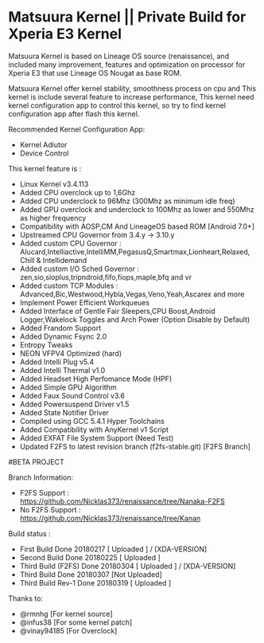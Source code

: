 # Matsuura Kernel || Private Build for Xperia E3 Kernel

Matsuura Kernel is based on Lineage OS source (renaissance), and included many improvement, features and optimization on processor for Xperia E3 that use Lineage OS Nougat as base ROM. 

Matsuura Kernel offer kernel stability, smoothness process on cpu and This kernel is include several feature to increase performance, This kernel need kernel configuration app to control this kernel, so try to find kernel configuration app after flash this kernel.

Recommended Kernel Configuration App:
- Kernel Adiutor 
- Device Control

This kernel feature is :
- Linux Kernel v3.4.113
- Added CPU overclock up to 1,6Ghz
- Added CPU underclock to 96Mhz (300Mhz as minimum idle freq)
- Added GPU overclock and underclock to 100Mhz as lower and 550Mhz as higher frequency
- Compatibility with AOSP,CM And LineageOS based ROM [Android 7.0+]
- Upstreamed CPU Governor from 3.4.y -> 3.10.y
- Added custom CPU Governor 
: Alucard,Intelliactive,IntelliMM,PegasusQ,Smartmax,Lionheart,Relaxed, Chill & Intellidemand
- Added custom I/O Sched Governor 
: zen,sio,sioplus,tripndroid,fifo,fiops,maple,bfq and vr
- Added custom TCP Modules
: Advanced,Bic,Westwood,Hybla,Vegas,Veno,Yeah,Ascarex and more
- Implement Power Efficient Workqueues
- Added Interface of Gentle Fair Sleepers,CPU Boost,Android Logger,Wakelock Toggles and Arch Power (Option Disable by Default)
- Added Frandom Support
- Added Dynamic Fsync 2.0
- Entropy Tweaks
- NEON VFPV4 Optimized (hard)
- Added Intelli Plug v5.4
- Added Intelli Thermal v1.0
- Added Headset High Perfomance Mode (HPF)
- Added Simple GPU Algorithm
- Added Faux Sound Control v3.6
- Added Powersuspend Driver v1.5
- Added State Notifier Driver
- Compiled using GCC 5.4.1 Hyper Toolchains
- Added Compatibility with AnyKernel v1 Script
- Added EXFAT File System Support (Need Test)
- Updated F2FS to latest revision branch (f2fs-stable.git) [F2FS Branch]

#BETA PROJECT

Branch Information:
- F2FS Support : https://github.com/Nicklas373/renaissance/tree/Nanaka-F2FS
- No F2FS Support : https://github.com/Nicklas373/renaissance/tree/Kanan

Build status :

- First  Build        Done         20180217      [  Uploaded  ] / [XDA-VERSION]
- Second Build        Done         20180225      [  Uploaded  ]
- Third  Build (F2FS) Done	   20180304	 [  Uploaded  ] / [XDA-VERSION]
- Third  Build 	      Done 	   20180307      [Not Uploaded]
- Third  Build Rev-1  Done	   20180319	 [  Uploaded  ]

Thanks to: 
- @rmnhg      [For kernel source] 
- @infus38    [For some kernel patch] 
- @vinay94185 [For Overclock]
